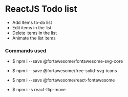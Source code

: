# ReactJS Todo list

-   Add Items to-do list
-   Edit items in the list
-   Delete items in the list
-   Animate the list items

### Commands used

-   \$ npm i --save @fortawesome/fontawesome-svg-core

-   \$ npm i --save @fortawesome/free-solid-svg-icons

-   \$ npm i --save @fortawesome/react-fontawesome

-   \$ npm i -s react-flip-move
